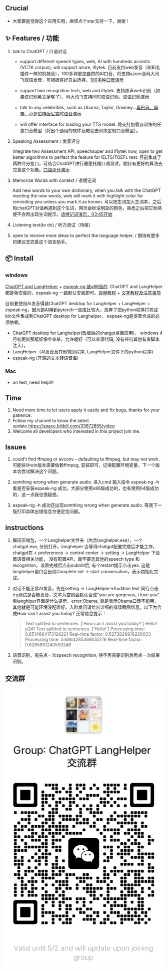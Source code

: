 ## Crucial

- 大家要是觉得这个应用实用，麻烦点个star支持一下，谢谢！


## ✨ Features / 功能
1. talk to ChatGPT / 口语对话

    - support different speech types, web, AI with hundreds accents (VCTK corpus), will support azure, iflytek. 目前支持web发音（和知名插件一样的机械音），100多种更加自然的AI口音，将支持azure及科大讯飞双语发音，可根据喜好自由选择。[100多种口音演示](https://www.bilibili.com/video/BV1Q84y1P7nK/?spm_id_from=333.999.0.0&vd_source=21f2f45d40a5b4fec0f1ea075e50b356)

    - support two recognition tech, web and iflytek. 支持原声web识别（如果仅识别英文足够了），科大讯飞支持同时双语识别。[双语识别演示](https://www.bilibili.com/video/BV11L411C7G2/?spm_id_from=333.999.0.0&vd_source=21f2f45d40a5b4fec0f1ea075e50b356)
    
    - talk to any celebrities, such as Obama, Taylor, Downey...[奥巴马、霉霉、小罗伯特唐尼实时语音演示](https://www.bilibili.com/video/BV1Am4y127rp/)
    
    - will offer interface for loading your TTS model. 将支持加载自训练的任意口音模型（将出个通用的软件及教程去训练定制口音模型）。
    
2. Speaking Assessment / 发音评分

     integrate two Assessment API, speechsuper and iflytek now, open to get better algorithms to perfect the feature for IELTS/TOEFL test. 目前集成了两种评分接口，可结合ChatGPT进行雅思托福口语测试，期待有更好的算法去完善这个功能。[口语评分演示](https://www.bilibili.com/video/BV1Ch41137en/?spm_id_from=333.999.0.0&vd_source=21f2f45d40a5b4fec0f1ea075e50b356)
3. Memorize Words with context / 语境记词

   Add new words to your own dictionary, when you talk with the ChatGPT meeting the new words, web will mark it with highlight color for reminding you unless you mark it as known.  可以把生词加入生词本，之后和chatGPT对话再遇到这个生词，网页会标注明显的颜色，熟悉之后把它标熟便不会再出现生词提示。[语境记词演示，03:45开始](https://www.bilibili.com/video/BV1nj411c7zi/?spm_id_from=333.999.0.0&vd_source=21f2f45d40a5b4fec0f1ea075e50b356)
   
4. Listening test(to do) / 听力测试（待做）

5. open to receive more ideas to perfect the language helper. / 期待有更多的建议去完善这个语言助手。

## 📦 Install
### windows

  [ChatGPT and LangHelper](https://github.com/NsLearning/LangHelper/releases/tag/V0.01.2) + [espeak-ng 装x86版的](https://github.com/espeak-ng/espeak-ng/releases/tag/1.51). ChatGPT and LangHelper 都是免安装的，espeak-ng 一路默认安装即可。[视频教程](https://www.bilibili.com/video/BV1f24y1c7qm/?vd_source=21f2f45d40a5b4fec0f1ea075e50b356) + [文字教程及注意事项](#instructions)
  
  目前要使用AI发音得装ChatGPT desktop for Langhelper + LangHelper + espeak-ng，因为跑AI用到pytorch一些库比较大，放弃了把python程序打包成bin文件集成到ChatGPT desktop for Langhelper， espeak-ng是语音合成的必须依赖。
- ChatGPT desktop for Langhelper(改版后的chatgpt桌面应用)， windows 4月初更新那版好像会查杀，允许就好（可以查源代码, 没有任何其他有害脚本注入）。
- LangHelper（AI发音及其他辅助程序, LangHelper文件下的python程序)
- espeak-ng (开源的文本转语音库)

### Mac
- on test, need help!!!


## Time
1. Need more time to let users apply it easily and fix bugs, thanks for your patience.
2. Follow my channel to know the latest update.https://space.bilibili.com/33672855/video
3. Welcome all developers who interested in this project join me.

## Issues
1. could't find ffmpeg or avconv - defaulting to ffmpeg, but may not work. 可能些许win版本需要依赖ffmpeg, 安装即可，记得配置环境变量，下一个版本会尝试解决这个问题。

2. somthing wrong when generate audio. 进入cmd 输入指令 espeak-ng -h 看是否安装espeak-ng 成功，大部分使用x86版成功的，也有使用64版成功的，这一点我也很疑惑。

3. espeak-ng -h 成功还出现somthing wrong when generate audio. 等我下一版打印具体出错信息方便定位问题。

## instructions

1. 解压压缩包，一个Langhelper文件夹（内含langhelper.exe），一个chatgpt.exe, 分别打开。langhelper 会等待chatgpt配置完成后才能工作，chatgpt在-> preferences -> control center ->
setting -> LangHelper 下设置语音相关功能， 没有配置API，就不要选其他的speech type 和recognition，设置完成后点击submit后, 有个restart提示点击yes. 这是langhelper窗口会出现Complete init -> start conversation，表示初始化完成。

2. 对话不能正常AI发音，先在setting -> LangHelper->Audition text 同行点击try测试是否能发音，文本为空则会默认合成"you are  gorgeous, i love you". 看langhlper界面是什么提示，error:Obama, 就是表示Obama口音不能用，其他就是可能环境没配置好。入群发问请给出详细的错误截图信息。以下为合成How can I assist you today? 正常信息提示：
     > Text splitted to sentences.
    ['How can I assist you today?']
    Hello! p241
     > Text splitted to sentences.
    ['Hello!']
     > Processing time: 0.8514664173126221
     > Real-time factor: 0.5273829916220033
     > Processing time: 0.6864285469055176
     > Real-time factor: 0.6285610240559246

3. 语音识别，需先点一次speech recognition, 待不再需要识别后再点一次结束识别。

## 交流群
![image](https://github.com/NsLearning/LangHelper/blob/main/langhelper.jpg)
